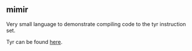 ## mimir

Very small language to demonstrate compiling code to the tyr instruction set.

Tyr can be found [here](https://github.com/cjkenn/tyr).
